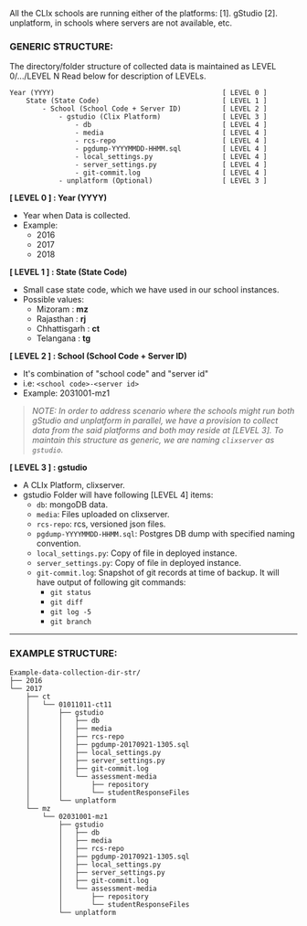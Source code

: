 All the CLIx schools are running either of the platforms:
    [1]. gStudio
    [2]. unplatform, in schools where servers are not available, etc.

### GENERIC STRUCTURE:

The directory/folder structure of collected data is maintained as LEVEL 0/.../LEVEL N
Read below for description of LEVELs.

```
Year (YYYY)                                         [ LEVEL 0 ]
    State (State Code)                              [ LEVEL 1 ]
        - School (School Code + Server ID)          [ LEVEL 2 ]
            - gstudio (Clix Platform)               [ LEVEL 3 ]
                - db                                [ LEVEL 4 ]
                - media                             [ LEVEL 4 ]
                - rcs-repo                          [ LEVEL 4 ]
                - pgdump-YYYYMMDD-HHMM.sql          [ LEVEL 4 ]
                - local_settings.py                 [ LEVEL 4 ]
                - server_settings.py                [ LEVEL 4 ]
                - git-commit.log                    [ LEVEL 4 ]
            - unplatform (Optional)                 [ LEVEL 3 ]
```

**[ LEVEL 0 ] : Year (YYYY)**
- Year when Data is collected.
- Example: 
    - 2016
    - 2017
    - 2018

**[ LEVEL 1 ] : State (State Code)**
- Small case state code, which we have used in our school instances.
- Possible values: 
    - Mizoram      : **mz**
    - Rajasthan    : **rj**
    - Chhattisgarh : **ct**
    - Telangana    : **tg**

**[ LEVEL 2 ] : School (School Code + Server ID)**
- It's combination of "school code" and "server id"
- i.e: `<school code>-<server id>`
- Example: 2031001-mz1

> *NOTE:
In order to address scenario where the schools might run both gStudio and unplatform in parallel, 
we have a provision to collect data from the said platforms and both may reside at [LEVEL 3]. To maintain this structure as generic, we are naming `clixserver` as `gstudio`.*

**[ LEVEL 3 ] : gstudio**
- A CLIx Platform, clixserver.
- gstudio Folder will have following [LEVEL 4] items:
    - `db`: mongoDB data.
    - `media`: Files uploaded on clixserver.
    - `rcs-repo`: rcs, versioned json files.
    - `pgdump-YYYYMMDD-HHMM.sql`: Postgres DB dump with specified naming convention.
    - `local_settings.py`: Copy of file in deployed instance.
    - `server_settings.py`: Copy of file in deployed instance.
    - `git-commit.log`: Snapshot of git records at time of backup. It will have output of following git commands:
        - `git status`
        - `git diff`
        - `git log -5`
        - `git branch`


---

### EXAMPLE STRUCTURE:
```
Example-data-collection-dir-str/
├── 2016
└── 2017
    ├── ct
    │   └── 01011011-ct11
    │       ├── gstudio
    │       │   ├── db
    │       │   ├── media
    │       │   ├── rcs-repo
    │       │   ├── pgdump-20170921-1305.sql
    │       │   ├── local_settings.py
    │       │   ├── server_settings.py
    │       │   ├── git-commit.log
    │       │   └── assessment-media
    │       │       ├── repository
    │       │       └── studentResponseFiles
    │       └── unplatform
    └── mz
        └── 02031001-mz1
            ├── gstudio
            │   ├── db
            │   ├── media
            │   ├── rcs-repo
            │   ├── pgdump-20170921-1305.sql
            │   ├── local_settings.py
            │   ├── server_settings.py
            │   ├── git-commit.log
            │   └── assessment-media
            │       ├── repository
            │       └── studentResponseFiles
            └── unplatform
```
